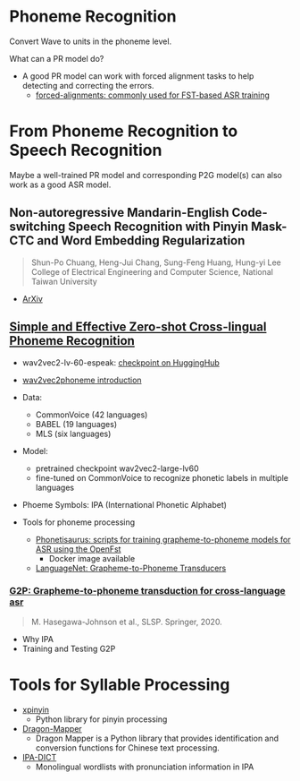 # Phoneme Recognition
Convert Wave to units in the phoneme level.

What can a PR model do?
- A good PR model can work with forced alignment tasks to help detecting and correcting the errors.
  - [forced-alignments: commonly used for FST-based ASR training](https://isip.piconepress.com/projects/speech/software/tutorials/production/fundamentals/v1.0/section_04/s04_04_p01.html)


# From Phoneme Recognition to Speech Recognition
Maybe a well-trained PR model and corresponding P2G model(s) can also work as a good ASR model.

## Non-autoregressive Mandarin-English Code-switching Speech Recognition with Pinyin Mask-CTC and Word Embedding Regularization
> Shun-Po Chuang, Heng-Jui Chang, Sung-Feng Huang, Hung-yi Lee
> College of Electrical Engineering and Computer Science, National Taiwan University
- [ArXiv](https://arxiv.org/pdf/2104.02258.pdf)


## [Simple and Effective Zero-shot Cross-lingual Phoneme Recognition](https://arxiv.org/abs/2109.11680)
- wav2vec2-lv-60-espeak: [checkpoint on HuggingHub](https://huggingface.co/facebook/wav2vec2-lv-60-espeak-cv-ft)
- [wav2vec2phoneme introduction](https://huggingface.co/docs/transformers/model_doc/wav2vec2_phoneme)

- Data:
  - CommonVoice (42 languages)
  - BABEL (19 languages)
  - MLS (six languages)

- Model:
  - pretrained checkpoint wav2vec2-large-lv60
  - fine-tuned on CommonVoice to recognize phonetic labels in multiple languages

- Phoeme Symbols: IPA (International Phonetic Alphabet)

- Tools for phoneme processing
  - [Phonetisaurus: scripts for training grapheme-to-phoneme models for ASR using the OpenFst](https://github.com/AdolfVonKleist/Phonetisaurus)
    - Docker image available
  - [LanguageNet: Grapheme-to-Phoneme Transducers](https://github.com/uiuc-sst/g2ps)



### [G2P: Grapheme-to-phoneme transduction for cross-language asr](http://www.camille-g.com/slsp20.pdf)
> M. Hasegawa-Johnson et al., SLSP. Springer, 2020.

- Why IPA
- Training and Testing G2P


# Tools for Syllable Processing
- [xpinyin](https://github.com/lxneng/xpinyin)
  - Python library for pinyin processing
- [Dragon-Mapper](https://github.com/tsroten/dragonmapper)
  - Dragon Mapper is a Python library that provides identification and conversion functions for Chinese text processing.
- [IPA-DICT](https://github.com/open-dict-data/ipa-dict)
  - Monolingual wordlists with pronunciation information in IPA

